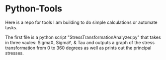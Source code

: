 # Python-Tools

Here is a repo for tools I am building to do simple calculations or automate tasks.

The first file is a python script "StressTransformationAnalyzer.py" that takes in three vaules: SigmaX, SigmaY, & Tau and outputs a graph of the stress transformation from 0 to 360 degrees as well as prints out the principal stresses.
